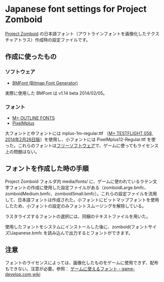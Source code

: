 Japanese font settings for Project Zomboid
================

[Project Zomboid](http://projectzomboid.com/) の日本語フォント（アウトラインフォントを画像化したテクスチャアトラス）作成時の設定ファイルです。

作成に使ったもの
----------------

### ソフトウェア
- [BMFont (Bitmap Font Generator)](http://www.angelcode.com/products/bmfont/)

実際に使用した BMFont は v1.14 beta 2014/02/05。

### フォント
- [M+ OUTLINE FONTS](http://mplus-fonts.sourceforge.jp/mplus-outline-fonts/index.html)
- [PixelMplus](http://itouhiro.hatenablog.com/entry/20130602/font)

大フォントと中フォントには mplus-1m-regular.ttf （[M+ TESTFLIGHT 058, 2014年2月26日版](http://mplus-fonts.sourceforge.jp/cgi-bin/blosxom.cgi/mplus_fonts/mplus_fonts-140226-2.html)）を使用し、小フォントには PixelMplus12-Regular.ttf を使った。これらのフォントは[フリーソフトウェア](http://ja.wikipedia.org/wiki/%E3%83%95%E3%83%AA%E3%83%BC%E3%82%BD%E3%83%95%E3%83%88%E3%82%A6%E3%82%A7%E3%82%A2)で、ゲームに使ってもライセンス上の問題はない。

フォントを作成した時の手順
----------------

Project Zomboid フォルダ内 media/fonts/ に、ゲームに使われているラテン文字フォントの作成に使用した設定ファイルがある（zomboidLarge.bmfc、zomboidMedium.bmfc、zomboidSmall.bmfc）。これらの設定ファイルを流用して、日本語フォントは作成された。小フォントにビットマップフォントを使用したため、小フォントの設定のみフォントスムージングを解除している。

ラスタライズするフォントの選択には、同梱のテキストファイルを用いた。

使用したフォントをシステムにインストールした後に、zomboid(フォントサイズ)Japanese.bmfc を読み込んで出力するとフォントができます。

注意
----------------

フォントのライセンスによっては、画像化したものをゲームに使用できず、配布もできない。注意が必要。参照： [ゲームに使えるフォント - game-develop.com wiki](http://wiki.game-develop.com/index.php?%A5%B2%A1%BC%A5%E0%A4%CB%BB%C8%A4%A8%A4%EB%A5%D5%A5%A9%A5%F3%A5%C8)
